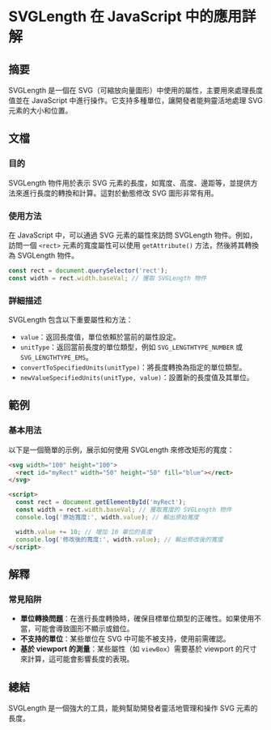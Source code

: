 <!--
Meta Description: # SVGLength 在 JavaScript 中的應用詳解 ## 摘要 SVGLength 是一個在 SVG（可縮放向量圖形）中使用的屬性，主要用來處理長度值並在 JavaScript 中進行操作。它支持多種單位，讓開發者能夠靈活地處理 SVG 元素的大小和位置。 ## 文檔 ### 目的 SV...
Meta Keywords: svglength, svg, width, rect, value
-->

# SVGLength 在 JavaScript 中的應用詳解

## 摘要
SVGLength 是一個在 SVG（可縮放向量圖形）中使用的屬性，主要用來處理長度值並在 JavaScript 中進行操作。它支持多種單位，讓開發者能夠靈活地處理 SVG 元素的大小和位置。

## 文檔
### 目的
SVGLength 物件用於表示 SVG 元素的長度，如寬度、高度、邊距等，並提供方法來進行長度的轉換和計算。這對於動態修改 SVG 圖形非常有用。

### 使用方法
在 JavaScript 中，可以通過 SVG 元素的屬性來訪問 SVGLength 物件。例如，訪問一個 `<rect>` 元素的寬度屬性可以使用 `getAttribute()` 方法，然後將其轉換為 SVGLength 物件。

```javascript
const rect = document.querySelector('rect');
const width = rect.width.baseVal; // 獲取 SVGLength 物件
```

### 詳細描述
SVGLength 包含以下重要屬性和方法：
- `value`：返回長度值，單位依賴於當前的屬性設定。
- `unitType`：返回當前長度的單位類型，例如 `SVG_LENGTHTYPE_NUMBER` 或 `SVG_LENGTHTYPE_EMS`。
- `convertToSpecifiedUnits(unitType)`：將長度轉換為指定的單位類型。
- `newValueSpecifiedUnits(unitType, value)`：設置新的長度值及其單位。

## 範例
### 基本用法
以下是一個簡單的示例，展示如何使用 SVGLength 來修改矩形的寬度：

```html
<svg width="100" height="100">
  <rect id="myRect" width="50" height="50" fill="blue"></rect>
</svg>

<script>
  const rect = document.getElementById('myRect');
  const width = rect.width.baseVal; // 獲取寬度的 SVGLength 物件
  console.log('原始寬度:', width.value); // 輸出原始寬度

  width.value += 10; // 增加 10 單位的長度
  console.log('修改後的寬度:', width.value); // 輸出修改後的寬度
</script>
```

## 解釋
### 常見陷阱
- **單位轉換問題**：在進行長度轉換時，確保目標單位類型的正確性。如果使用不當，可能會導致圖形不顯示或錯位。
- **不支持的單位**：某些單位在 SVG 中可能不被支持，使用前需確認。
- **基於 viewport 的測量**：某些屬性（如 `viewBox`）需要基於 viewport 的尺寸來計算，這可能會影響長度的表現。

## 總結
SVGLength 是一個強大的工具，能夠幫助開發者靈活地管理和操作 SVG 元素的長度。